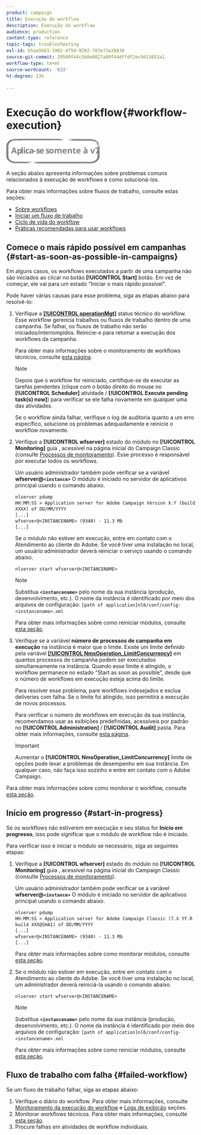 ```yaml
---
product: campaign
title: Execução do workflow
description: Execução do workflow
audience: production
content-type: reference
topic-tags: troubleshooting
exl-id: b5aa5663-1902-4f50-9202-783e73a28838
source-git-commit: 20509f44c5b8e0827a09f44dffdf2ec9d11652a1
workflow-type: tm+mt
source-wordcount: '633'
ht-degree: 13%

---
```


# Execução do workflow{#workflow-execution}

![](../../assets/v7-only.svg)

A seção abaixo apresenta informações sobre problemas comuns relacionados à execução de workflows e como solucioná-los.

Para obter mais informações sobre fluxos de trabalho, consulte estas seções:

* [Sobre workflows](../../workflow/using/about-workflows.md)
* [Iniciar um fluxo de trabalho](../../workflow/using/starting-a-workflow.md)
* [Ciclo de vida do workflow](../../workflow/using/workflow-life-cycle.md)
* [Práticas recomendadas para usar workflows](../../workflow/using/workflow-best-practices.md)

## Comece o mais rápido possível em campanhas {#start-as-soon-as-possible-in-campaigns}

Em alguns casos, os workflows executados a partir de uma campanha não são iniciados ao clicar no botão **[!UICONTROL Start]** botão. Em vez de começar, ele vai para um estado &quot;Iniciar o mais rápido possível&quot;.

Pode haver várias causas para esse problema, siga as etapas abaixo para resolvê-lo:

1. Verifique a [**[!UICONTROL operationMgt]**](../../workflow/using/about-technical-workflows.md) status técnico do workflow. Esse workflow gerencia trabalhos ou fluxos de trabalho dentro de uma campanha. Se falhar, os fluxos de trabalho não serão iniciados/interrompidos. Reinicie-o para retomar a execução dos workflows da campanha.

   Para obter mais informações sobre o monitoramento de workflows técnicos, consulte [esta página](../../workflow/using/monitoring-technical-workflows.md).

   >[!NOTE]
   >
   >Depois que o workflow for reiniciado, certifique-se de executar as tarefas pendentes (clique com o botão direito do mouse no **[!UICONTROL Scheduler]** atividade / **[!UICONTROL Execute pending task(s) now]**) para verificar se ele falha novamente em qualquer uma das atividades.

   Se o workflow ainda falhar, verifique o log de auditoria quanto a um erro específico, solucione os problemas adequadamente e reinicie o workflow novamente.

1. Verifique a **[!UICONTROL wfserver]** estado do módulo no **[!UICONTROL Monitoring]** guia , acessível na página inicial do Campaign Classic (consulte [Processos de monitoramento](../../production/using/monitoring-processes.md)). Esse processo é responsável por executar todos os workflows.

   Um usuário administrador também pode verificar se a variável **wfserver@`<instance>`** O módulo é iniciado no servidor de aplicativos principal usando o comando abaixo.

   ```
   nlserver pdump
   HH:MM:SS > Application server for Adobe Campaign Version X.Y (build XXXX) of DD/MM/YYYY
   [...]
   wfserver@<INSTANCENAME> (9340) - 11.3 Mb
   [...]
   ```

   Se o módulo não estiver em execução, entre em contato com o Atendimento ao cliente do Adobe. Se você tiver uma instalação no local, um usuário administrador deverá reiniciar o serviço usando o comando abaixo.

   ```
   nlserver start wfserver@<INSTANCENAME>
   ```

   >[!NOTE]
   >
   >Substitua **`<instancename>`** pelo nome da sua instância (produção, desenvolvimento, etc.). O nome da instância é identificado por meio dos arquivos de configuração:
   >`[path of application]nl6/conf/config-<instancename>.xml`

   Para obter mais informações sobre como reiniciar módulos, consulte [esta seção](../../production/using/usual-commands.md#module-launch-commands).

1. Verifique se a variável **número de processos de campanha em execução** na instância é maior que o limite. Existe um limite definido pela variável [**[!UICONTROL NmsOperation_LimitConcurrency]**](../../installation/using/configuring-campaign-options.md#campaign-e-workflow-management) em quantos processos de campanha podem ser executados simultaneamente na instância. Quando esse limite é atingido, o workflow permanece no estado &quot;Start as soon as possible&quot;, desde que o número de workflows em execução esteja acima do limite.

   Para resolver esse problema, pare workflows indesejados e exclua deliveries com falha. Se o limite foi atingido, isso permitirá a execução de novos processos.

   Para verificar o número de workflows em execução da sua instância, recomendamos usar as exibições predefinidas, acessíveis por padrão no **[!UICONTROL Administration]** / **[!UICONTROL Audit]** pasta. Para obter mais informações, consulte [esta página](../../workflow/using/monitoring-workflow-execution.md#filtering-workflows-status).

   >[!IMPORTANT]
   >
   >Aumentar o **[!UICONTROL NmsOperation_LimitConcurrency]** limite de opções pode levar a problemas de desempenho em sua instância. Em qualquer caso, não faça isso sozinho e entre em contato com o Adobe Campaign.

Para obter mais informações sobre como monitorar o workflow, consulte [esta seção](../../workflow/using/monitoring-workflow-execution.md).

## Início em progresso {#start-in-progress}

Se os workflows não estiverem em execução e seu status for **Início em progresso**, isso pode significar que o módulo de workflow não é iniciado.

Para verificar isso e iniciar o módulo se necessário, siga as seguintes etapas:

1. Verifique a **[!UICONTROL wfserver]** estado do módulo no **[!UICONTROL Monitoring]** guia , acessível na página inicial do Campaign Classic (consulte [Processos de monitoramento](../../production/using/monitoring-processes.md)).

   Um usuário administrador também pode verificar se a variável **wfserver@`<instance>`** O módulo é iniciado no servidor de aplicativos principal usando o comando abaixo.

   ```
   nlserver pdump
   HH:MM:SS > Application server for Adobe Campaign Classic (7.X YY.R build XXX@SHA1) of DD/MM/YYYY
   [...]
   wfserver@<INSTANCENAME> (9340) - 11.3 Mb
   [...]
   ```

   Para obter mais informações sobre como monitorar módulos, consulte [esta seção](../../production/using/usual-commands.md#monitoring-commands-).

1. Se o módulo não estiver em execução, entre em contato com o Atendimento ao cliente do Adobe. Se você tiver uma instalação no local, um administrador deverá reiniciá-la usando o comando abaixo.

   ```
   nlserver start wfserver@<INSTANCENAME>
   ```

   >[!NOTE]
   >
   >Substitua **`<instancename>`** pelo nome da sua instância (produção, desenvolvimento, etc.). O nome da instância é identificado por meio dos arquivos de configuração:
   >`[path of application]nl6/conf/config-<instancename>.xml`

   Para obter mais informações sobre como reiniciar módulos, consulte [esta seção](../../production/using/usual-commands.md#module-launch-commands).

## Fluxo de trabalho com falha {#failed-workflow}

Se um fluxo de trabalho falhar, siga as etapas abaixo:

1. Verifique o diário do workflow. Para obter mais informações, consulte [Monitoramento da execução do workflow](../../workflow/using/monitoring-workflow-execution.md) e [Logs de exibição](../../workflow/using/monitoring-workflow-execution.md#displaying-logs) seções.
1. Monitorar workflows técnicos. Para obter mais informações, consulte [esta seção](../../workflow/using/monitoring-technical-workflows.md).
1. Procure falhas em atividades de workflow individuais.
